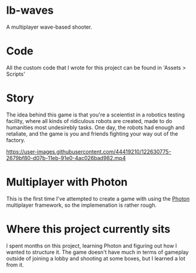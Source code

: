 # lb-waves
 A multiplayer wave-based shooter.
 
# Code
All the custom code that I wrote for this project can be found in 'Assets > Scripts'
 
# Story
 The idea behind this game is that you're a sceientist in a robotics testing facility, where all kinds of ridiculous robots are created, made to do humanities most undesirebly tasks. One day, the robots had enough and retaliate, and the game is you and friends fighting your way out of the factory.
 
https://user-images.githubusercontent.com/44419210/122630775-2679bf80-d07b-11eb-91e0-4ac026bad982.mp4

# Multiplayer with Photon
This is the first time I've attempted to create a game with using the [Photon](https://www.photonengine.com/pun) multiplayer framework, so the implemenation is rather rough.

# Where this project currently sits
I spent months on this project, learning Photon and figuring out how I wanted to structure it. The game doesn't have much in terms of gameplay outside of joining a lobby and shooting at some boxes, but I learned a lot from it.
